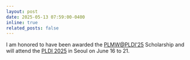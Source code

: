 ```yaml
---
layout: post
date: 2025-05-13 07:59:00-0400
inline: true
related_posts: false
---
```


I am honored to have been awarded the [PLMW@PLDI'25](https://pldi25.sigplan.org/home/PLMW-pldi-2025) Scholarship and will attend the [PLDI 2025](https://pldi25.sigplan.org/) in Seoul on June 16 to 21.
